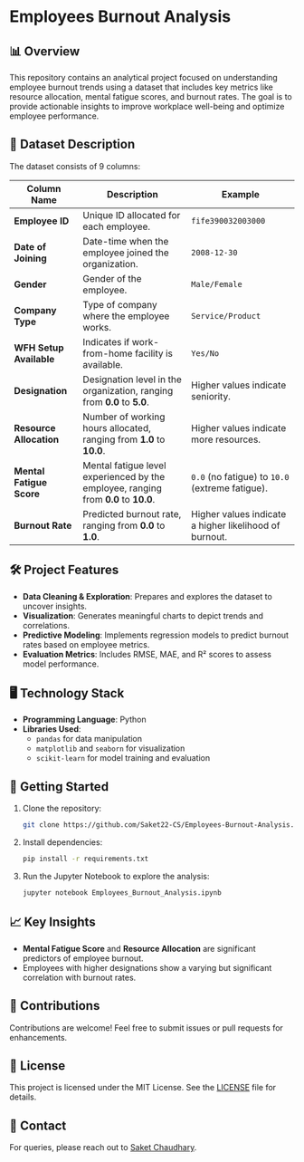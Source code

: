 # Employees Burnout Analysis

## 📊 Overview
This repository contains an analytical project focused on understanding employee burnout trends using a dataset that includes key metrics like resource allocation, mental fatigue scores, and burnout rates. The goal is to provide actionable insights to improve workplace well-being and optimize employee performance.

## 📁 Dataset Description
The dataset consists of 9 columns:

| Column Name              | Description                                                                                 | Example                          |
|--------------------------|---------------------------------------------------------------------------------------------|----------------------------------|
| **Employee ID**          | Unique ID allocated for each employee.                                                     | `fife390032003000`              |
| **Date of Joining**      | Date-time when the employee joined the organization.                                        | `2008-12-30`                    |
| **Gender**               | Gender of the employee.                                                                    | `Male/Female`                   |
| **Company Type**         | Type of company where the employee works.                                                  | `Service/Product`               |
| **WFH Setup Available**  | Indicates if work-from-home facility is available.                                          | `Yes/No`                        |
| **Designation**          | Designation level in the organization, ranging from **0.0** to **5.0**.                    | Higher values indicate seniority. |
| **Resource Allocation**  | Number of working hours allocated, ranging from **1.0** to **10.0**.                       | Higher values indicate more resources. |
| **Mental Fatigue Score** | Mental fatigue level experienced by the employee, ranging from **0.0** to **10.0**.         | `0.0` (no fatigue) to `10.0` (extreme fatigue). |
| **Burnout Rate**         | Predicted burnout rate, ranging from **0.0** to **1.0**.                                    | Higher values indicate a higher likelihood of burnout. |

## 🛠️ Project Features
- **Data Cleaning & Exploration**: Prepares and explores the dataset to uncover insights.
- **Visualization**: Generates meaningful charts to depict trends and correlations.
- **Predictive Modeling**: Implements regression models to predict burnout rates based on employee metrics.
- **Evaluation Metrics**: Includes RMSE, MAE, and R² scores to assess model performance.

## 🖥️ Technology Stack
- **Programming Language**: Python
- **Libraries Used**:
  - `pandas` for data manipulation
  - `matplotlib` and `seaborn` for visualization
  - `scikit-learn` for model training and evaluation

## 🚀 Getting Started
1. Clone the repository:
   ```bash
   git clone https://github.com/Saket22-CS/Employees-Burnout-Analysis.git
   ```
2. Install dependencies:
   ```bash
   pip install -r requirements.txt
   ```
3. Run the Jupyter Notebook to explore the analysis:
   ```bash
   jupyter notebook Employees_Burnout_Analysis.ipynb
   ```

## 📈 Key Insights
- **Mental Fatigue Score** and **Resource Allocation** are significant predictors of employee burnout.
- Employees with higher designations show a varying but significant correlation with burnout rates.

## 🤝 Contributions
Contributions are welcome! Feel free to submit issues or pull requests for enhancements.

## 📜 License
This project is licensed under the MIT License. See the [LICENSE](LICENSE) file for details.

## 📧 Contact
For queries, please reach out to [Saket Chaudhary](mailto:saket@example.com).

